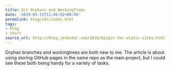 ```yaml
---
title: Git Orphans and WorkingTrees
date: '2019-03-11T11:46:02+00:00'
permalink: blog/s8c/index.html
tags:
- blog
- short
source_url: http://blog.jenkster.com/2016/02/git-for-static-sites.html
---
```


Orphan branches and workingtrees are both new to me. The article is about using storing GitHub pages in the same repo as the main project, but I could see these both being handy for a variety of tasks.
